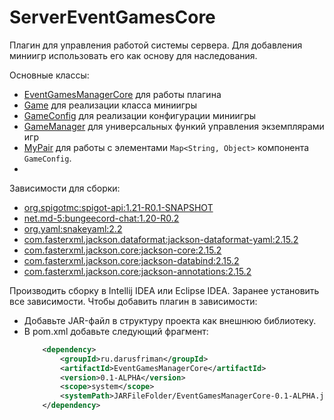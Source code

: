 # ServerEventGamesCore

Плагин для управления работой системы сервера. Для добавления миниигр использовать его как основу для наследования.

Основные классы:
- [EventGamesManagerCore](https://github.com/Dark-Fallen/J4kutenServerEventGamesCore/blob/main/src/main/java/ru/darusfriman/eventgamesmanagercore/EventGamesManagerCore.java) для работы плагина
- [Game](https://github.com/Dark-Fallen/J4kutenServerEventGamesCore/blob/main/src/main/java/ru/darusfriman/eventgamesmanagercore/Game/Game.java) для реализации класса миниигры
- [GameConfig](https://github.com/Dark-Fallen/J4kutenServerEventGamesCore/blob/main/src/main/java/ru/darusfriman/eventgamesmanagercore/Game/GameConfig.java) для реализации конфигурации миниигры
- [GameManager](https://github.com/Dark-Fallen/J4kutenServerEventGamesCore/blob/main/src/main/java/ru/darusfriman/eventgamesmanagercore/Game/GameManager.java) для универсальных функий управления экземплярами игр
- [MyPair](https://github.com/Dark-Fallen/J4kutenServerEventGamesCore/blob/main/src/main/java/ru/darusfriman/eventgamesmanagercore/Game/MyPair.java) для работы с элементами `Map<String, Object>` компонента `GameConfig`.
- 

Зависимости для сборки:
- [org.spigotmc:spigot-api:1.21-R0.1-SNAPSHOT](https://getbukkit.org/download/spigot)
- [net.md-5:bungeecord-chat:1.20-R0.2](https://mvnrepository.com/artifact/net.md-5/bungeecord-chat)
- [org.yaml:snakeyaml:2.2](https://mvnrepository.com/artifact/org.yaml/snakeyaml)
- [com.fasterxml.jackson.dataformat:jackson-dataformat-yaml:2.15.2](https://mvnrepository.com/artifact/com.fasterxml.jackson.dataformat/jackson-dataformat-yaml)
- [com.fasterxml.jackson.core:jackson-core:2.15.2](https://mvnrepository.com/artifact/com.fasterxml.jackson.core/jackson-core)
- [com.fasterxml.jackson.core:jackson-databind:2.15.2](https://mvnrepository.com/artifact/com.fasterxml.jackson.core/jackson-databind)
- [com.fasterxml.jackson.core:jackson-annotations:2.15.2](https://mvnrepository.com/artifact/com.fasterxml.jackson.core/jackson-annotations)

Производить сборку в Intellij IDEA или Eclipse IDEA. Заранее установить все зависимости.
Чтобы добавить плагин в зависимости:
- Добавьте JAR-файл в структуру проекта как внешнюю библиотеку.
- В pom.xml добавьте следующий фрагмент:
  ```xml
      <dependency>
          <groupId>ru.darusfriman</groupId>
          <artifactId>EventGamesManagerCore</artifactId>
          <version>0.1-ALPHA</version>
          <scope>system</scope>
          <systemPath>JARFileFolder/EventGamesManagerCore-0.1-ALPHA.jar</systemPath>
      </dependency>
  ```
